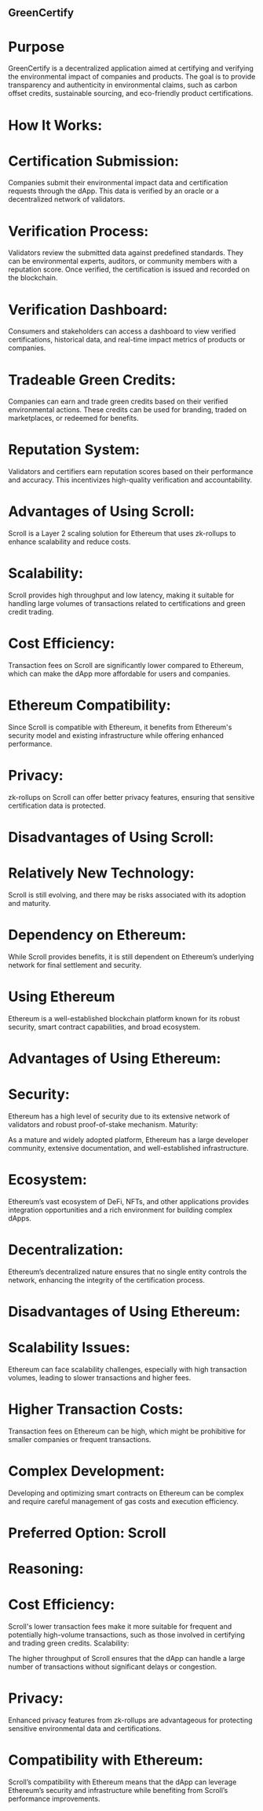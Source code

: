 ## GreenCertify

# Purpose
GreenCertify is a decentralized application aimed at certifying and verifying the environmental impact of companies and products. The goal is to provide transparency and authenticity in environmental claims, such as carbon offset credits, sustainable sourcing, and eco-friendly product certifications.

# How It Works:

# Certification Submission:

Companies submit their environmental impact data and certification requests through the dApp. This data is verified by an oracle or a decentralized network of validators.
# Verification Process:

Validators review the submitted data against predefined standards. They can be environmental experts, auditors, or community members with a reputation score.
Once verified, the certification is issued and recorded on the blockchain.
# Verification Dashboard:

Consumers and stakeholders can access a dashboard to view verified certifications, historical data, and real-time impact metrics of products or companies.
# Tradeable Green Credits:

Companies can earn and trade green credits based on their verified environmental actions. These credits can be used for branding, traded on marketplaces, or redeemed for benefits.
# Reputation System:

Validators and certifiers earn reputation scores based on their performance and accuracy. This incentivizes high-quality verification and accountability.

# Advantages of Using Scroll:

Scroll is a Layer 2 scaling solution for Ethereum that uses zk-rollups to enhance scalability and reduce costs.

# Scalability:

Scroll provides high throughput and low latency, making it suitable for handling large volumes of transactions related to certifications and green credit trading.
# Cost Efficiency:

Transaction fees on Scroll are significantly lower compared to Ethereum, which can make the dApp more affordable for users and companies.
# Ethereum Compatibility:

Since Scroll is compatible with Ethereum, it benefits from Ethereum's security model and existing infrastructure while offering enhanced performance.
# Privacy:

zk-rollups on Scroll can offer better privacy features, ensuring that sensitive certification data is protected.

# Disadvantages of Using Scroll:

# Relatively New Technology:

Scroll is still evolving, and there may be risks associated with its adoption and maturity.
# Dependency on Ethereum:

While Scroll provides benefits, it is still dependent on Ethereum’s underlying network for final settlement and security.

# Using Ethereum
Ethereum is a well-established blockchain platform known for its robust security, smart contract capabilities, and broad ecosystem.

# Advantages of Using Ethereum:

# Security:

Ethereum has a high level of security due to its extensive network of validators and robust proof-of-stake mechanism.
Maturity:

As a mature and widely adopted platform, Ethereum has a large developer community, extensive documentation, and well-established infrastructure.
# Ecosystem:

Ethereum’s vast ecosystem of DeFi, NFTs, and other applications provides integration opportunities and a rich environment for building complex dApps.
# Decentralization:

Ethereum’s decentralized nature ensures that no single entity controls the network, enhancing the integrity of the certification process.

# Disadvantages of Using Ethereum:

# Scalability Issues:

Ethereum can face scalability challenges, especially with high transaction volumes, leading to slower transactions and higher fees.
# Higher Transaction Costs:

Transaction fees on Ethereum can be high, which might be prohibitive for smaller companies or frequent transactions.
# Complex Development:

Developing and optimizing smart contracts on Ethereum can be complex and require careful management of gas costs and execution efficiency.

# Preferred Option: Scroll

# Reasoning:

# Cost Efficiency:

Scroll's lower transaction fees make it more suitable for frequent and potentially high-volume transactions, such as those involved in certifying and trading green credits.
Scalability:

The higher throughput of Scroll ensures that the dApp can handle a large number of transactions without significant delays or congestion.
# Privacy:

Enhanced privacy features from zk-rollups are advantageous for protecting sensitive environmental data and certifications.
# Compatibility with Ethereum:

Scroll’s compatibility with Ethereum means that the dApp can leverage Ethereum’s security and infrastructure while benefiting from Scroll’s performance improvements.
